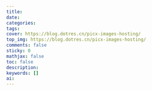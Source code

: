```yaml
---
title:
date:
categories:
tags:
cover: https://blog.dotres.cn/picx-images-hosting/
top_img: https://blog.dotres.cn/picx-images-hosting/
comments: false
sticky: 0
mathjax: false
toc: false
description:
keywords: []
ai:
---
```

